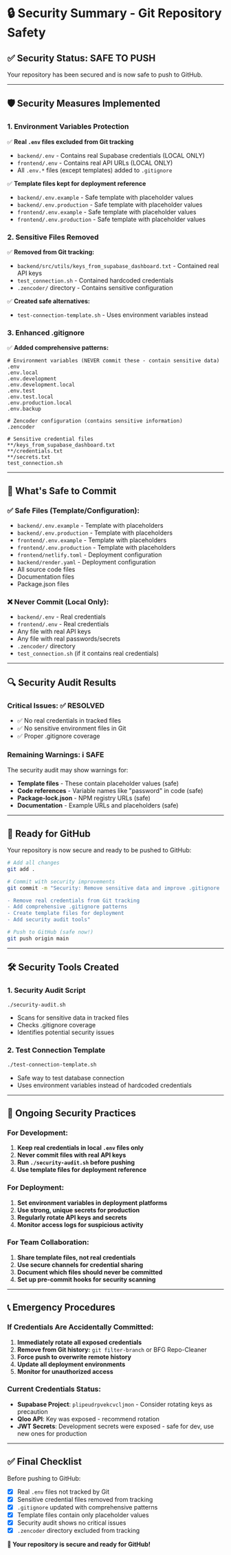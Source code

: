 # 🔒 Security Summary - Git Repository Safety

## ✅ **Security Status: SAFE TO PUSH**

Your repository has been secured and is now safe to push to GitHub.

---

## 🛡️ **Security Measures Implemented**

### **1. Environment Variables Protection**
✅ **Real `.env` files excluded from Git tracking**
- `backend/.env` - Contains real Supabase credentials (LOCAL ONLY)
- `frontend/.env` - Contains real API URLs (LOCAL ONLY)
- All `.env.*` files (except templates) added to `.gitignore`

✅ **Template files kept for deployment reference**
- `backend/.env.example` - Safe template with placeholder values
- `backend/.env.production` - Safe template with placeholder values
- `frontend/.env.example` - Safe template with placeholder values
- `frontend/.env.production` - Safe template with placeholder values

### **2. Sensitive Files Removed**
✅ **Removed from Git tracking:**
- `backend/src/utils/keys_from_supabase_dashboard.txt` - Contained real API keys
- `test_connection.sh` - Contained hardcoded credentials
- `.zencoder/` directory - Contains sensitive configuration

✅ **Created safe alternatives:**
- `test-connection-template.sh` - Uses environment variables instead

### **3. Enhanced .gitignore**
✅ **Added comprehensive patterns:**
```gitignore
# Environment variables (NEVER commit these - contain sensitive data)
.env
.env.local
.env.development
.env.development.local
.env.test
.env.test.local
.env.production.local
.env.backup

# Zencoder configuration (contains sensitive information)
.zencoder

# Sensitive credential files
**/keys_from_supabase_dashboard.txt
**/credentials.txt
**/secrets.txt
test_connection.sh
```

---

## 📁 **What's Safe to Commit**

### ✅ **Safe Files (Template/Configuration):**
- `backend/.env.example` - Template with placeholders
- `backend/.env.production` - Template with placeholders
- `frontend/.env.example` - Template with placeholders
- `frontend/.env.production` - Template with placeholders
- `frontend/netlify.toml` - Deployment configuration
- `backend/render.yaml` - Deployment configuration
- All source code files
- Documentation files
- Package.json files

### ❌ **Never Commit (Local Only):**
- `backend/.env` - Real credentials
- `frontend/.env` - Real credentials
- Any file with real API keys
- Any file with real passwords/secrets
- `.zencoder/` directory
- `test_connection.sh` (if it contains real credentials)

---

## 🔍 **Security Audit Results**

### **Critical Issues: ✅ RESOLVED**
- ✅ No real credentials in tracked files
- ✅ No sensitive environment files in Git
- ✅ Proper .gitignore coverage

### **Remaining Warnings: ℹ️ SAFE**
The security audit may show warnings for:
- **Template files** - These contain placeholder values (safe)
- **Code references** - Variable names like "password" in code (safe)
- **Package-lock.json** - NPM registry URLs (safe)
- **Documentation** - Example URLs and placeholders (safe)

---

## 🚀 **Ready for GitHub**

Your repository is now secure and ready to be pushed to GitHub:

```bash
# Add all changes
git add .

# Commit with security improvements
git commit -m "Security: Remove sensitive data and improve .gitignore

- Remove real credentials from Git tracking
- Add comprehensive .gitignore patterns
- Create template files for deployment
- Add security audit tools"

# Push to GitHub (safe now!)
git push origin main
```

---

## 🛠️ **Security Tools Created**

### **1. Security Audit Script**
```bash
./security-audit.sh
```
- Scans for sensitive data in tracked files
- Checks .gitignore coverage
- Identifies potential security issues

### **2. Test Connection Template**
```bash
./test-connection-template.sh
```
- Safe way to test database connection
- Uses environment variables instead of hardcoded credentials

---

## 🔄 **Ongoing Security Practices**

### **For Development:**
1. **Keep real credentials in local `.env` files only**
2. **Never commit files with real API keys**
3. **Run `./security-audit.sh` before pushing**
4. **Use template files for deployment reference**

### **For Deployment:**
1. **Set environment variables in deployment platforms**
2. **Use strong, unique secrets for production**
3. **Regularly rotate API keys and secrets**
4. **Monitor access logs for suspicious activity**

### **For Team Collaboration:**
1. **Share template files, not real credentials**
2. **Use secure channels for credential sharing**
3. **Document which files should never be committed**
4. **Set up pre-commit hooks for security scanning**

---

## 📞 **Emergency Procedures**

### **If Credentials Are Accidentally Committed:**
1. **Immediately rotate all exposed credentials**
2. **Remove from Git history:** `git filter-branch` or BFG Repo-Cleaner
3. **Force push to overwrite remote history**
4. **Update all deployment environments**
5. **Monitor for unauthorized access**

### **Current Credentials Status:**
- **Supabase Project**: `plipeudrpvekcvcljmon` - Consider rotating keys as precaution
- **Qloo API**: Key was exposed - recommend rotation
- **JWT Secrets**: Development secrets were exposed - safe for dev, use new ones for production

---

## ✅ **Final Checklist**

Before pushing to GitHub:

- [x] Real `.env` files not tracked by Git
- [x] Sensitive credential files removed from tracking
- [x] `.gitignore` updated with comprehensive patterns
- [x] Template files contain only placeholder values
- [x] Security audit shows no critical issues
- [x] `.zencoder` directory excluded from tracking

**🎉 Your repository is secure and ready for GitHub!**
